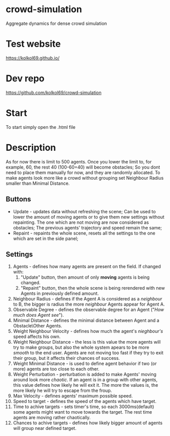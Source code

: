 # crowd-simulation
Aggregate dynamics for dense crowd simulation

# Test website
https://kolkol69.github.io/

# Dev repo
https://github.com/kolkol69/crowd-simulation

# Start
To start simply open the .html file

# Description
As for now there is limit to 500 agents. Once you lower the limit to, for example, 60, the rest 40 (100-60=40) will become obstacles;
So you dont need to place them manually for now, and they are randomly allocated.
To make agents look more like a crowd without grouping set Neighbour Radius smaller than Minimal Distance. 

## Buttons
* Update - updates data without refreshing the scene; Can be used to lower the amount of moving agents or to give them new settings without repainting. The one which are not moving are now considered as obstacles; The previous agents' trajectory and speed remain the same;
* Repaint - repaints the whole scene, resets all the settings to the one which are set in the side panel; 

## Settings
1. Agents - defines how many agents are present on the field. If changed with: 
    1. "Update" button, then amount of only **moving** agents is being changed.
    2. "Repaint" button, then the whole scene is being rerendered with new Agents in previously defined amount.  
2. Neighbour Radius - defines if the Agent A is considered as a _neighbour_ to B, the bigger is radius the more _neighbour_ Agents appear for Agent A.
3. Observable Degree - defines the observable degree for an Agent ("_How much does Agent see_").
4. Minimal Distance - defines the minimal distance between Agent and a Obstacle\Other Agents.
5. Weight Neighbour Velocity - defines how much the agent's _nieghbour's_ speed affects his own.
6. Weight Neighbour Distance - the less is this value the more agents will try to make groups, but also the whole system apears to be more *smooth* to the end user. Agents are not moving too fast if they try to exit their group, but it affects their chances of success. 
7. Weight Minimal Distance - is used to define agent behavior if two (or more) agents are too close to each other.
8. Weight Perturbation - perturbation is added to make Agents' moving around look more _chaotic_. If an agent is in a group with other agents, this value defines how likely he will exit it. The more the values is, the more likely he will try to escape from the froup.
9. Max Velocity - defines agents' maximum possible speed.
10. Speed to target - defines the speed of the agents which have target. 
11. Time to achive targets - sets timer's time, so each 3000ms(default) some agents might want to move towards the target. The rest time agents are moving rather chaotically.
12. Chances to achive targets - defines how likely bigger amount of agents will group near defined target.